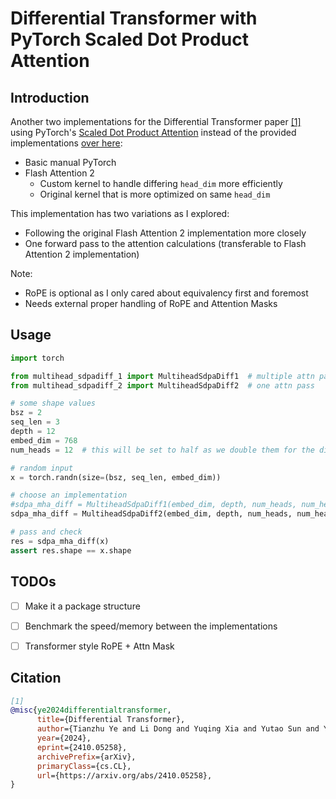 # Differential Transformer with PyTorch Scaled Dot Product Attention

## Introduction
Another two implementations for the Differential Transformer paper [[1]](#citation) using PyTorch's
[Scaled Dot Product Attention](https://pytorch.org/docs/stable/generated/torch.nn.functional.scaled_dot_product_attention.html) instead
of the provided implementations [over here](https://github.com/microsoft/unilm/tree/master/Diff-Transformer): 
- Basic manual PyTorch
- Flash Attention 2 
  - Custom kernel to handle differing `head_dim` more efficiently
  - Original kernel that is more optimized on same `head_dim`

This implementation has two variations as I explored:
- Following the original Flash Attention 2 implementation more closely
- One forward pass to the attention calculations (transferable to Flash Attention 2 implementation)

Note:
- RoPE is optional as I only cared about equivalency first and foremost
- Needs external proper handling of RoPE and Attention Masks 


## Usage
```python
import torch

from multihead_sdpadiff_1 import MultiheadSdpaDiff1  # multiple attn passes
from multihead_sdpadiff_2 import MultiheadSdpaDiff2  # one attn pass

# some shape values
bsz = 2
seq_len = 3
depth = 12
embed_dim = 768
num_heads = 12  # this will be set to half as we double them for the diff 

# random input
x = torch.randn(size=(bsz, seq_len, embed_dim))

# choose an implementation
#sdpa_mha_diff = MultiheadSdpaDiff1(embed_dim, depth, num_heads, num_heads)
sdpa_mha_diff = MultiheadSdpaDiff2(embed_dim, depth, num_heads, num_heads)

# pass and check
res = sdpa_mha_diff(x)
assert res.shape == x.shape
```


## TODOs
- [ ] Make it a package structure
- [ ] Benchmark the speed/memory between the implementations
- [ ] Transformer style RoPE + Attn Mask


## Citation

```bibtex
[1]
@misc{ye2024differentialtransformer,
      title={Differential Transformer}, 
      author={Tianzhu Ye and Li Dong and Yuqing Xia and Yutao Sun and Yi Zhu and Gao Huang and Furu Wei},
      year={2024},
      eprint={2410.05258},
      archivePrefix={arXiv},
      primaryClass={cs.CL},
      url={https://arxiv.org/abs/2410.05258}, 
}
```
